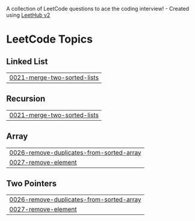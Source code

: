 A collection of LeetCode questions to ace the coding interview! - Created using [LeetHub v2](https://github.com/arunbhardwaj/LeetHub-2.0)
<!---LeetCode Topics Start-->
# LeetCode Topics
## Linked List
|  |
| ------- |
| [0021-merge-two-sorted-lists](https://github.com/pavan149150/LEETCODE/tree/master/0021-merge-two-sorted-lists) |
## Recursion
|  |
| ------- |
| [0021-merge-two-sorted-lists](https://github.com/pavan149150/LEETCODE/tree/master/0021-merge-two-sorted-lists) |
## Array
|  |
| ------- |
| [0026-remove-duplicates-from-sorted-array](https://github.com/pavan149150/LEETCODE/tree/master/0026-remove-duplicates-from-sorted-array) |
| [0027-remove-element](https://github.com/pavan149150/LEETCODE/tree/master/0027-remove-element) |
## Two Pointers
|  |
| ------- |
| [0026-remove-duplicates-from-sorted-array](https://github.com/pavan149150/LEETCODE/tree/master/0026-remove-duplicates-from-sorted-array) |
| [0027-remove-element](https://github.com/pavan149150/LEETCODE/tree/master/0027-remove-element) |
<!---LeetCode Topics End-->